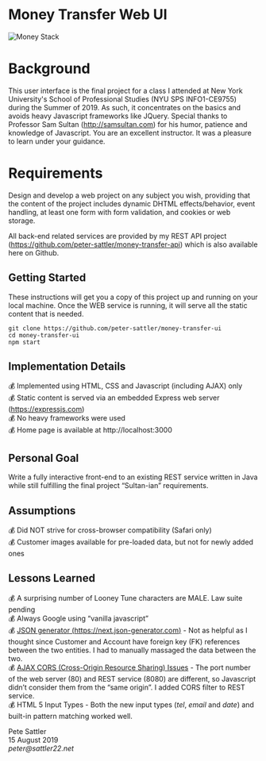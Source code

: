 # Money Transfer Web UI
![Money Stack](https://github.com/peter-sattler/money-transfer-api/blob/master/img/money-stack.gif)

# Background

This user interface is the final project for a class I attended at New York University's School of Professional Studies (NYU SPS INFO1-CE9755) during the Summer of 2019. As such, it concentrates on the basics and avoids heavy Javascript frameworks like JQuery. Special thanks to Professor Sam Sultan (http://samsultan.com) for his humor, patience and knowledge of Javascript. You are an excellent instructor. It was a pleasure to learn under your guidance.

# Requirements

Design and develop a web project on any subject you wish, providing that the content of the project includes dynamic DHTML effects/behavior, event handling, at least one form with form validation, and cookies or web storage. 

All back-end related services are provided by my REST API project (https://github.com/peter-sattler/money-transfer-api) which is also available here on Github.

## Getting Started

These instructions will get you a copy of this project up and running on your local machine. Once the WEB service is running, it will serve all the static content that is needed.

```text
git clone https://github.com/peter-sattler/money-transfer-ui
cd money-transfer-ui
npm start
```

## Implementation Details

:moneybag: Implemented using HTML, CSS and Javascript (including AJAX) only  
:moneybag: Static content is served via an embedded Express web server (https://expressjs.com)   
:moneybag: No heavy frameworks were used  
:moneybag: Home page is available at http://localhost:3000

## Personal Goal 

Write a fully interactive front-end to an existing REST service written in Java while still fulfilling the final project “Sultan-ian” requirements.

## Assumptions 

:moneybag: Did NOT strive for cross-browser compatibility (Safari only)  
:moneybag: Customer images available for pre-loaded data, but not for newly added ones  
    
## Lessons Learned

:moneybag: A surprising number of Looney Tune characters are MALE. Law suite pending  
:moneybag: Always Google using “vanilla javascript”  
:moneybag: <ins>JSON generator (https://next.json-generator.com)</ins> - Not as helpful as I thought since Customer and Account have foreign key (FK) references between the two entities. I had to manually massaged the data between the two.   
:moneybag: <ins>AJAX CORS (Cross-Origin Resource Sharing) Issues</ins> - The port number of the web server (80) and REST service (8080) are different, so Javascript didn’t consider them from the “same origin”. I added CORS filter to REST service.   
:moneybag: HTML 5 Input Types - Both the new input types (*tel*, *email* and *date*) and built-in pattern matching worked well.  

Pete Sattler  
15 August 2019  
_peter@sattler22.net_  
